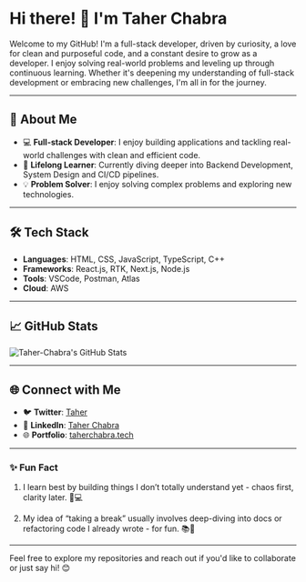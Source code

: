 # Hi there! 👋 I'm Taher Chabra

Welcome to my GitHub! I'm a full-stack developer, driven by curiosity, a love for clean and purposeful code, and a constant desire to grow as a developer. I enjoy solving real-world problems and leveling up through continuous learning. Whether it's deepening my understanding of full-stack development or embracing new challenges, I'm all in for the journey.

---

## 🚀 About Me

- 💻 **Full-stack Developer**: I enjoy building applications and tackling real-world challenges with clean and efficient code.
- 🌱 **Lifelong Learner**: Currently diving deeper into Backend Development, System Design and CI/CD pipelines.
- 💡 **Problem Solver**: I enjoy solving complex problems and exploring new technologies.

---

## 🛠️ Tech Stack

- **Languages**: HTML, CSS, JavaScript, TypeScript, C++
- **Frameworks**: React.js, RTK, Next.js, Node.js
- **Tools**: VSCode, Postman, Atlas
- **Cloud**: AWS

---

## 📈 GitHub Stats

![Taher-Chabra's GitHub Stats](https://github-readme-stats.vercel.app/api?username=Taher-Chabra&show_icons=true&theme=radical)

---

## 🌐 Connect with Me

- 🐦 **Twitter**: [Taher](https://twitter.com/x_taherchabra)
- 💼 **LinkedIn**: [Taher Chabra](https://linkedin.com/in/taher-chabra)
- 🌐 **Portfolio**: [taherchabra.tech](https://taherchabra.tech)

---

### ✨ Fun Fact

1. I learn best by building things I don’t totally understand yet - chaos first, clarity later. 🧩💻

2. My idea of “taking a break” usually involves deep-diving into docs or refactoring code I already wrote - for fun. 📚🔧

---

Feel free to explore my repositories and reach out if you'd like to collaborate or just say hi! 😊
